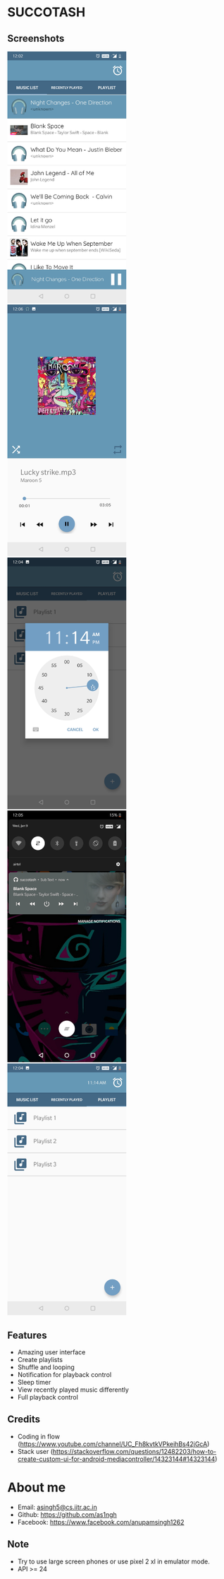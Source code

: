 # SUCCOTASH

## Screenshots
<img src="https://github.com/as1ngh/SUCCOTASH/blob/master/images/fourth.jpg?raw=true" width="270">      <img src="https://github.com/as1ngh/SUCCOTASH/blob/master/images/third.jpg?raw=true" width="270">  <img src="https://github.com/as1ngh/SUCCOTASH/blob/master/images/second.jpg?raw=true" width="270">   <img src="https://github.com/as1ngh/SUCCOTASH/blob/master/images/first.jpg?raw=true" width="270">   <img src="https://github.com/as1ngh/SUCCOTASH/blob/master/images/fifth.jpg?raw=true" width="270">

## Features
- Amazing user interface
- Create playlists
- Shuffle and looping
- Notification for playback control
- Sleep timer
- View recently played music differently 
- Full playback control

## Credits

* Coding in flow (https://www.youtube.com/channel/UC_Fh8kvtkVPkeihBs42jGcA)
* Stack user (https://stackoverflow.com/questions/12482203/how-to-create-custom-ui-for-android-mediacontroller/14323144#14323144)

# About me
- Email: asingh5@cs.iitr.ac.in
- Github: https://github.com/as1ngh
- Facebook: https://www.facebook.com/anupamsingh1262

## Note 
- Try to use large screen phones or use pixel 2 xl in emulator mode.
- API >= 24

